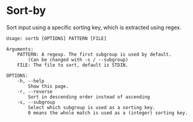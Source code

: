# Sort-by
Sort input using a specific sorting key, which is extracted using regex.
```
Usage: sortb [OPTIONS] PATTERN [FILE]

Arguments:
	PATTERN: A regexp. The first subgroup is used by default.
		(Can be changed with -s / --subgroup)
	FILE: The file to sort, default is STDIN.

OPTIONS:
	-h, --help
		Show this page.
	-r, --reverse
		Sort in descending order instead of ascending
	-s, --subgroup
		Select which subgroup is used as a sorting key.
		0 means the whole match is used as a (integer) sorting key.
```